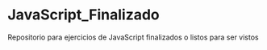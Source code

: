 # JavaScript_Finalizado
Repositorio para ejercicios de JavaScript finalizados o listos para ser vistos
